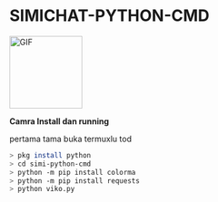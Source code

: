 # SIMICHAT-PYTHON-CMD

<p align="left">
<img src="https://media1.giphy.com/media/KAq5w47R9rmTuvWOWa/giphy.gif" alt="GIF" width="128" height="128"/>
</p>
<strong>Camra Install dan running</strong>
<p>pertama tama buka termuxlu tod</p>

```bash
> pkg install python
> cd simi-python-cmd
> python -m pip install colorma
> python -m pip install requests
> python viko.py
```
